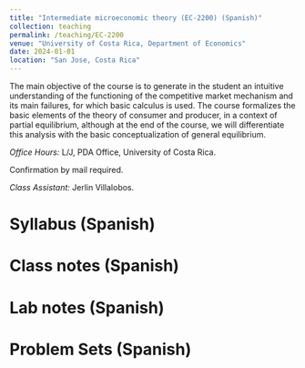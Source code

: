 ```yaml
---
title: "Intermediate microeconomic theory (EC-2200) (Spanish)"
collection: teaching
permalink: /teaching/EC-2200
venue: "University of Costa Rica, Department of Economics"
date: 2024-01-01
location: "San Jose, Costa Rica"
---
```

The main objective of the course is to generate in the student an intuitive understanding of the functioning of the competitive market mechanism and its main failures, for which basic calculus is used. The course formalizes the basic elements of the theory of consumer and producer, in a context of partial equilibrium, although at the end of the course, we will differentiate this analysis with the basic conceptualization of general equilibrium.

*Office Hours:* L/J, PDA Office, University of Costa Rica. 

Confirmation by mail required. 

*Class Assistant:* Jerlin Villalobos. 


Syllabus (Spanish)
======

Class notes (Spanish)
======

Lab notes (Spanish)
======

Problem Sets (Spanish)
======
